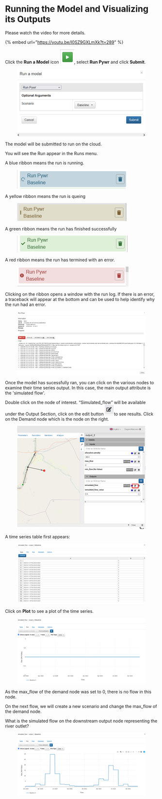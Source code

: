 # Running the Model and Visualizing its Outputs

Please watch the video for more details.

{% embed url="https://youtu.be/I0SZ9GXLmXk?t=289" %}

Click the **Run a Model** icon ![](<../../.gitbook/assets/image (12).png>), select **Run Pywr** and click **Submit**.

<figure><img src="../../.gitbook/assets/image (13).png" alt=""><figcaption></figcaption></figure>

The model will be submitted to run on the cloud.

You will see the Run appear in the Runs menu.

A blue ribbon means the run is running.

<figure><img src="../../.gitbook/assets/image (14).png" alt=""><figcaption></figcaption></figure>

A yellow ribbon means the run is queing

<figure><img src="../../.gitbook/assets/image (19).png" alt=""><figcaption></figcaption></figure>

A green ribbon means the run has finished successfully

<figure><img src="../../.gitbook/assets/image (15).png" alt=""><figcaption></figcaption></figure>

&#x20;A red ribbon means the run has termined with an error.

<figure><img src="../../.gitbook/assets/image (16).png" alt=""><figcaption></figcaption></figure>



Clicking on the ribbon opens a window with the run log. If there is an error, a traceback will appear at the bottom and can be used to help identify why the run had an error.

<figure><img src="../../.gitbook/assets/image (18).png" alt=""><figcaption></figcaption></figure>



Once the model has sucessfully ran, you can click on the various nodes to examine their time series output. In this case, the main output attribute is the 'simulated flow'.&#x20;

Double click on the node of interest. “Simulated\_flow” will be available under the Output Section, click on the edit button ![](<../../.gitbook/assets/image (26).png>)to see results. Click on the Demand node which is the node on the right.

<figure><img src="../../.gitbook/assets/image (25).png" alt=""><figcaption></figcaption></figure>

A time series table first appears:

<figure><img src="../../.gitbook/assets/Screen Shot 2024-08-08 at 1.08.21 AM.png" alt=""><figcaption></figcaption></figure>

Click on **Plot** to see a plot of the time series.

<figure><img src="../../.gitbook/assets/Screen Shot 2024-08-08 at 1.08.29 AM.png" alt=""><figcaption></figcaption></figure>

As the max\_flow of the demand node was set to 0, there is no flow in this node.

On the next flow, we will create a new scenario and change the max\_flow of the demand node.

What is the simulated flow on the downstream output node representing the river outlet?

<figure><img src="../../.gitbook/assets/Screen Shot 2024-08-08 at 1.10.34 AM.png" alt=""><figcaption></figcaption></figure>
